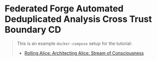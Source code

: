 # Federated Forge Automated Deduplicated Analysis Cross Trust Boundary CD

> This is an example ``docker-compose`` setup for the tutorial:
>
> - [Rolling Alice: Architecting Alice: Stream of Consciousness](https://github.com/intel/dffml/blob/alice/docs/tutorials/rolling_alice/0000_architecting_alice/0005_stream_of_consciousness.md)
